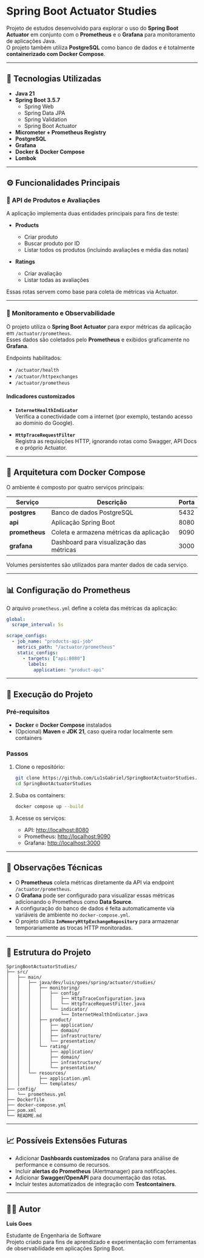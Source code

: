 # Spring Boot Actuator Studies

Projeto de estudos desenvolvido para explorar o uso do **Spring Boot Actuator** em conjunto com o **Prometheus** e o **Grafana** para monitoramento de aplicações Java.  
O projeto também utiliza **PostgreSQL** como banco de dados e é totalmente **containerizado com Docker Compose**.

---

## 🧩 Tecnologias Utilizadas

- **Java 21**
- **Spring Boot 3.5.7**
  - Spring Web
  - Spring Data JPA
  - Spring Validation
  - Spring Boot Actuator
- **Micrometer + Prometheus Registry**
- **PostgreSQL**
- **Grafana**
- **Docker & Docker Compose**
- **Lombok**

---

## ⚙️ Funcionalidades Principais

### 🔹 API de Produtos e Avaliações
A aplicação implementa duas entidades principais para fins de teste:

- **Products**  
  - Criar produto  
  - Buscar produto por ID  
  - Listar todos os produtos (incluindo avaliações e média das notas)

- **Ratings**  
  - Criar avaliação  
  - Listar todas as avaliações

Essas rotas servem como base para coleta de métricas via Actuator.

---

### 🔹 Monitoramento e Observabilidade

O projeto utiliza o **Spring Boot Actuator** para expor métricas da aplicação em `/actuator/prometheus`.  
Esses dados são coletados pelo **Prometheus** e exibidos graficamente no **Grafana**.

Endpoints habilitados:
- `/actuator/health`
- `/actuator/httpexchanges`
- `/actuator/prometheus`

#### Indicadores customizados

- **`InternetHealthIndicator`**  
  Verifica a conectividade com a internet (por exemplo, testando acesso ao domínio do Google).

- **`HttpTraceRequestFilter`**  
  Registra as requisições HTTP, ignorando rotas como Swagger, API Docs e o próprio Actuator.

---

## 🐳 Arquitetura com Docker Compose

O ambiente é composto por quatro serviços principais:

| Serviço     | Descrição | Porta |
|--------------|------------|--------|
| **postgres** | Banco de dados PostgreSQL | 5432 |
| **api** | Aplicação Spring Boot | 8080 |
| **prometheus** | Coleta e armazena métricas da aplicação | 9090 |
| **grafana** | Dashboard para visualização das métricas | 3000 |

Volumes persistentes são utilizados para manter dados de cada serviço.

---

## 📊 Configuração do Prometheus

O arquivo `prometheus.yml` define a coleta das métricas da aplicação:

```yaml
global:
  scrape_interval: 5s

scrape_configs:
  - job_name: "products-api-job"
    metrics_path: "/actuator/prometheus"
    static_configs:
      - targets: ["api:8080"]
        labels:
          application: "product-api"
````

---

## 🚀 Execução do Projeto

### Pré-requisitos

* **Docker** e **Docker Compose** instalados
* (Opcional) **Maven** e **JDK 21**, caso queira rodar localmente sem containers

### Passos

1. Clone o repositório:

   ```bash
   git clone https://github.com/Lu1sGabriel/SpringBootActuatorStudies.git
   cd SpringBootActuatorStudies
   ```

2. Suba os containers:

   ```bash
   docker compose up --build
   ```

3. Acesse os serviços:

    * API: [http://localhost:8080](http://localhost:8080)
    * Prometheus: [http://localhost:9090](http://localhost:9090)
    * Grafana: [http://localhost:3000](http://localhost:3000)

---

## 🧠 Observações Técnicas

* O **Prometheus** coleta métricas diretamente da API via endpoint `/actuator/prometheus`.
* O **Grafana** pode ser configurado para visualizar essas métricas adicionando o Prometheus como **Data Source**.
* A configuração do banco de dados é feita automaticamente via variáveis de ambiente no `docker-compose.yml`.
* O projeto utiliza **`InMemoryHttpExchangeRepository`** para armazenar temporariamente as trocas HTTP monitoradas.

---

## 🧾 Estrutura do Projeto

```
SpringBootActuatorStudies/
├── src/
│   ├── main/
│   │   ├── java/dev/luis/goes/spring/actuator/studies/
│   │   │   ├── monitoring/
│   │   │   │   ├── config/
│   │   │   │   │   ├── HttpTraceConfiguration.java
│   │   │   │   │   └── HttpTraceRequestFilter.java
│   │   │   │   └── indicator/
│   │   │   │       └── InternetHealthIndicator.java
│   │   │   ├── product/
│   │   │   │   ├── application/
│   │   │   │   ├── domain/
│   │   │   │   ├── infrastructure/
│   │   │   │   └── presentation/
│   │   │   └── rating/
│   │   │       ├── application/
│   │   │       ├── domain/
│   │   │       ├── infrastructure/
│   │   │       └── presentation/
│   │   └── resources/
│   │       ├── application.yml
│   │       └── templates/
├── config/
│   └── prometheus.yml
├── Dockerfile
├── docker-compose.yml
├── pom.xml
└── README.md
```

---

## 📈 Possíveis Extensões Futuras

* Adicionar **Dashboards customizados** no Grafana para análise de performance e consumo de recursos.
* Incluir **alertas do Prometheus** (Alertmanager) para notificações.
* Adicionar **Swagger/OpenAPI** para documentação das rotas.
* Incluir testes automatizados de integração com **Testcontainers**.

---

## 👨‍💻 Autor

**Luis Goes** 

Estudante de Engenharia de Software  
Projeto criado para fins de aprendizado e experimentação com ferramentas de observabilidade em aplicações Spring Boot.